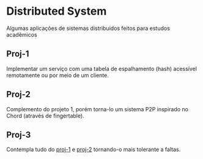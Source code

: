 # Distributed System

Algumas aplicações de sistemas distribuidos feitos para estudos acadêmicos

## Proj-1

Implementar um serviço com uma tabela de espalhamento (hash) acessível remotamente ou por meio de um cliente.

## Proj-2

Complemento do projeto 1, porém torna-lo um sistema P2P inspirado no Chord (através de fingertable).

## Proj-3

Contempla tudo do [proj-1](#proj-1) e [proj-2](#proj-2) tornando-o mais tolerante a faltas.
